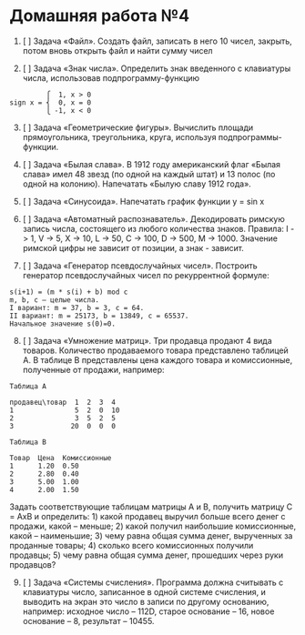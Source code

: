 # Домашняя работа №4

1. [ ] Задача «Файл». Создать файл, записать в него 10 чисел, закрыть, потом вновь открыть файл и найти сумму чисел

2. [ ] Задача «Знак числа». Определить знак введенного с клавиатуры числа, использовав подпрограмму-функцию
```
         ⎧  1, x > 0
sign x = ⎨  0, x = 0
         ⎩ -1, x < 0
```

3. [ ] Задача «Геометрические фигуры». Вычислить площади прямоугольника, треугольника, круга, используя подпрограммы-функции.

4. [ ] Задача «Былая слава». В 1912 году американский флаг «Былая слава» имел 48 звезд (по одной на каждый штат) и 13 полос (по одной на колонию). Напечатать «Былую славу 1912 года».

5. [ ] Задача «Синусоида». Напечатать график функции у = sin x

6. [ ] Задача «Автоматный распознаватель». Декодировать римскую запись числа, состоящего из любого количества знаков. Правила: I -> 1, V -> 5, X -> 10, L -> 50, C -> 100, D -> 500, M -> 1000. Значение римской цифры не зависит от позиции, а знак - зависит.

7. [ ] Задача «Генератор псевдослучайных чисел». Построить генератор псевдослучайных чисел по рекуррентной формуле:
```
s(i+1) = (m * s(i) + b) mod c
m, b, c – целые числа.
I вариант: m = 37, b = 3, c = 64. 
II вариант: m = 25173, b = 13849, c = 65537.
Начальное значение s(0)=0.
```

8. [ ] Задача «Умножение матриц». Три продавца продают 4 вида товаров. Количество продаваемого товара представлено таблицей A. В таблице B представлены цена каждого товара и комиссионные, полученные от продажи, например:
```
Таблица A

продавец\товар  1  2  3  4
1               5  2  0  10
2               3  5  2  5
3              20  0  0  0

Таблица B

Товар  Цена  Комиссионные
1      1.20  0.50
2      2.80  0.40
3      5.00  1.00
4      2.00  1.50
```
Задать соответствующие таблицам матрицы A и B, получить матрицу C = AхB и определить: 1) какой
продавец выручил больше всего денег с продажи, какой – меньше; 2) какой получил наибольшие
комиссионные, какой – наименьшие; 3) чему равна общая сумма денег, вырученных за проданные товары;
4) сколько всего комиссионных получили продавцы; 5) чему равна общая сумма денег, прошедших через
руки продавцов?

9. [ ] Задача «Системы счисления». Программа должна считывать с клавиатуры число, записанное в одной системе счисления, и выводить на экран это число в записи по другому основанию, например: исходное число – 112D, старое основание – 16, новое основание – 8, результат – 10455.